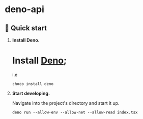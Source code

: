 # deno-api


## 🚀 Quick start

1.  **Install Deno.**

    # Install [Deno](https://deno.land/#installation); 
    i.e
    ```shell
    choco install deno
    ```

1.  **Start developing.**

    Navigate into the project's directory and start it up.

    ```shell
    deno run --allow-env --allow-net --allow-read index.tsx
    ```



